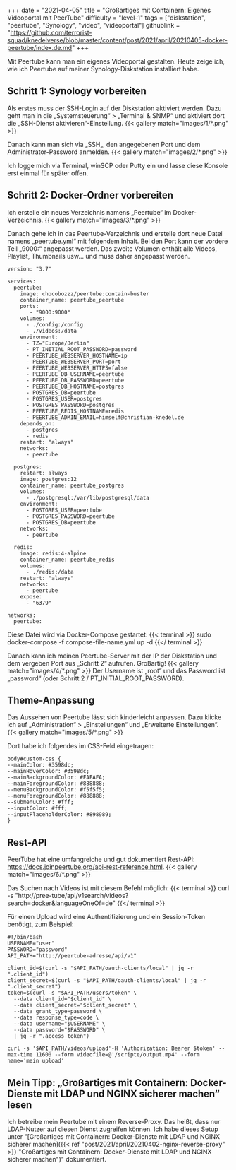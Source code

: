 +++
date = "2021-04-05"
title = "Großartiges mit Containern: Eigenes Videoportal mit PeerTube"
difficulty = "level-1"
tags = ["diskstation", "peertube", "Synology", "video", "videoportal"]
githublink = "https://github.com/terrorist-squad/knedelverse/blob/master/content/post/2021/april/20210405-docker-peertube/index.de.md"
+++

Mit Peertube kann man ein eigenes Videoportal gestalten. Heute zeige ich, wie ich Peertube auf meiner Synology-Diskstation installiert habe.

## Schritt 1: Synology vorbereiten
Als erstes muss der SSH-Login auf der Diskstation aktiviert werden. Dazu geht man in die „Systemsteuerung“ > „Terminal & SNMP“ und aktiviert dort die „SSH-Dienst aktivieren“-Einstellung.
{{< gallery match="images/1/*.png" >}}

Danach kann man sich via „SSH„, den angegebenen Port und dem Administrator-Password anmelden.
{{< gallery match="images/2/*.png" >}}

Ich logge mich via Terminal, winSCP oder Putty ein und lasse diese Konsole erst einmal für später offen.

## Schritt 2: Docker-Ordner vorbereiten
Ich erstelle ein neues Verzeichnis namens „Peertube“ im Docker-Verzeichnis. 
{{< gallery match="images/3/*.png" >}}

Danach gehe ich in das Peertube-Verzeichnis und erstelle dort neue Datei namens „peertube.yml“ mit folgendem Inhalt. Bei den Port kann der vordere Teil „9000:“ angepasst werden. Das zweite Volumen enthält alle Videos, Playlist, Thumbnails usw… und muss daher angepasst werden.
```
version: "3.7"

services:
  peertube:
    image: chocobozzz/peertube:contain-buster
    container_name: peertube_peertube
    ports:
       - "9000:9000"
    volumes:
      - ./config:/config
      - ./videos:/data
    environment:
      - TZ="Europe/Berlin"
      - PT_INITIAL_ROOT_PASSWORD=password
      - PEERTUBE_WEBSERVER_HOSTNAME=ip
      - PEERTUBE_WEBSERVER_PORT=port
      - PEERTUBE_WEBSERVER_HTTPS=false
      - PEERTUBE_DB_USERNAME=peertube
      - PEERTUBE_DB_PASSWORD=peertube
      - PEERTUBE_DB_HOSTNAME=postgres
      - POSTGRES_DB=peertube
      - POSTGRES_USER=postgres
      - POSTGRES_PASSWORD=postgres
      - PEERTUBE_REDIS_HOSTNAME=redis
      - PEERTUBE_ADMIN_EMAIL=himself@christian-knedel.de
    depends_on:
      - postgres
      - redis
    restart: "always"
    networks:
      - peertube

  postgres:
    restart: always
    image: postgres:12
    container_name: peertube_postgres
    volumes:
      - ./postgresql:/var/lib/postgresql/data
    environment:
      - POSTGRES_USER=peertube
      - POSTGRES_PASSWORD=peertube
      - POSTGRES_DB=peertube
    networks:
      - peertube

  redis:
    image: redis:4-alpine
    container_name: peertube_redis
    volumes:
      - ./redis:/data
    restart: "always"
    networks:
      - peertube
    expose:
      - "6379"

networks:
  peertube:
```

Diese Datei wird via Docker-Compose gestartet:
{{< terminal >}}
sudo docker-compose -f compose-file-name.yml up -d
{{</ terminal >}}

Danach kann ich meinen Peertube-Server mit der IP der Diskstation und dem vergeben Port aus „Schritt 2“ aufrufen. Großartig!
{{< gallery match="images/4/*.png" >}}
Der Username ist „root“ und das Password ist „password“ (oder Schritt 2 / PT_INITIAL_ROOT_PASSWORD).

## Theme-Anpassung
Das Aussehen von Peertube lässt sich kinderleicht anpassen. Dazu klicke ich auf „Administration“ > „Einstellungen“ und „Erweiterte Einstellungen“.
{{< gallery match="images/5/*.png" >}}

Dort habe ich folgendes im CSS-Feld eingetragen:
```
body#custom-css {
--mainColor: #3598dc;
--mainHoverColor: #3598dc;
--mainBackgroundColor: #FAFAFA;
--mainForegroundColor: #888888;
--menuBackgroundColor: #f5f5f5;
--menuForegroundColor: #888888;
--submenuColor: #fff;
--inputColor: #fff;
--inputPlaceholderColor: #898989;
}
```

## Rest-API
PeerTube hat eine umfangreiche und gut dokumentiert Rest-API: https://docs.joinpeertube.org/api-rest-reference.html.
{{< gallery match="images/6/*.png" >}}

Das Suchen nach Videos ist mit diesem Befehl möglich:
{{< terminal >}}
curl -s "http://pree-tube/api/v1search/videos?search=docker&languageOneOf=de"
{{</ terminal >}}

Für einen Upload wird eine Authentifizierung und ein Session-Token benötigt, zum Beispiel:
```
#!/bin/bash
USERNAME="user"
PASSWORD="password"
API_PATH="http://peertube-adresse/api/v1"

client_id=$(curl -s "$API_PATH/oauth-clients/local" | jq -r ".client_id")
client_secret=$(curl -s "$API_PATH/oauth-clients/local" | jq -r ".client_secret")
token=$(curl -s "$API_PATH/users/token" \
  --data client_id="$client_id" \
  --data client_secret="$client_secret" \
  --data grant_type=password \
  --data response_type=code \
  --data username="$USERNAME" \
  --data password="$PASSWORD" \
  | jq -r ".access_token")

curl -s '$API_PATH/videos/upload'-H 'Authorization: Bearer $token' --max-time 11600 --form videofile=@'/scripte/output.mp4' --form name='mein upload' 
```

## Mein Tipp: „Großartiges mit Containern: Docker-Dienste mit LDAP und NGINX sicherer machen“ lesen
Ich betreibe mein Peertube mit einem Reverse-Proxy. Das heißt, dass nur LDAP-Nutzer auf diesen Dienst zugreifen können. Ich habe dieses Setup unter "[Großartiges mit Containern: Docker-Dienste mit LDAP und NGINX sicherer machen]({{< ref "post/2021/april/20210402-nginx-reverse-proxy" >}} "Großartiges mit Containern: Docker-Dienste mit LDAP und NGINX sicherer machen")" dokumentiert.